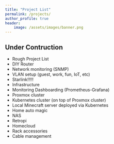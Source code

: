 ```yaml
---
title: "Project List"
permalink: /projects/
author_profile: true
header:
    image: /assets/images/banner.png
---
```


## Under Contruction

- Rough Project List
- DIY Router
- Network monitoring (SNMP)
- VLAN setup (guest, work, fun, IoT, etc)
- Starlink!!!!!
- Infrastructure
- Monitoring Dashboarding (Prometheus-Grafana)
- Proxmox cluster
- Kubernetes cluster (on top of Proxmox cluster)
- Local Minecraft server deployed via Kubernetes
- Home auto magic
- NAS
- Retropi
- Homecloud
- Rack accessories
- Cable management